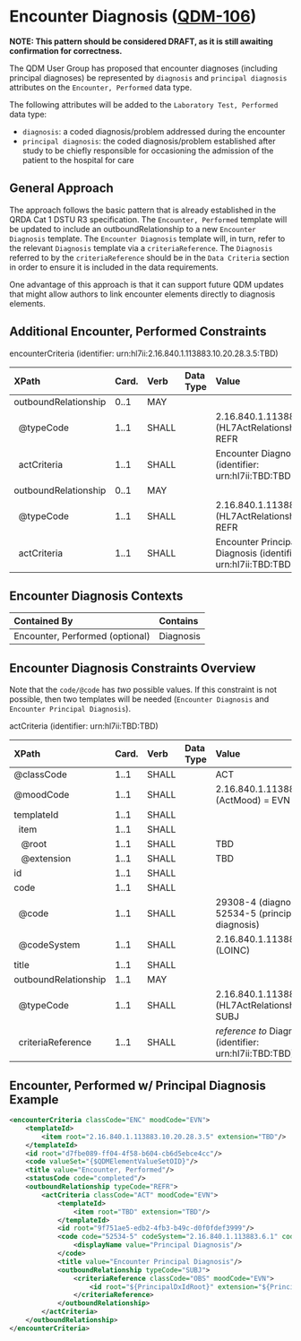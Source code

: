 Encounter Diagnosis ([QDM-106](http://jira.oncprojectracking.org/browse/QDM-106)\)
==================================================================================

**NOTE: This pattern should be considered DRAFT, as it is still awaiting confirmation for correctness.**

The QDM User Group has proposed that encounter diagnoses (including principal diagnoses) be represented by `diagnosis` and `principal diagnosis` attributes on the `Encounter, Performed` data type.

The following attributes will be added to the `Laboratory Test, Performed` data type:

-	`diagnosis`: a coded diagnosis/problem addressed during the encounter
-	`principal diagnosis`: the coded diagnosis/problem established after study to be chiefly responsible for occasioning the admission of the patient to the hospital for care

General Approach
----------------

The approach follows the basic pattern that is already established in the QRDA Cat 1 DSTU R3 specification. The `Encounter, Performed` template will be updated to include an outboundRelationship to a new `Encounter Diagnosis` template. The `Encounter Diagnosis` template will, in turn, refer to the relevant `Diagnosis` template via a `criteriaReference`. The `Diagnosis` referred to by the `criteriaReference` should be in the `Data Criteria` section in order to ensure it is included in the data requirements.

One advantage of this approach is that it can support future QDM updates that might allow authors to link encounter elements directly to diagnosis elements.

Additional Encounter, Performed Constraints
-------------------------------------------

encounterCriteria (identifier: urn:hl7ii:2.16.840.1.113883.10.20.28.3.5:TBD)

| XPath                | Card. | Verb  | Data Type | Value                                                        | QDM Attribute                  |
|:---------------------|:------|:------|:----------|:-------------------------------------------------------------|:-------------------------------|
| outboundRelationship | 0..1  | MAY   |           |                                                              |                                |
| &nbsp; @typeCode     | 1..1  | SHALL |           | 2.16.840.1.113883.5.1002 (HL7ActRelationshipType) = REFR     |                                |
| &nbsp; actCriteria   | 1..1  | SHALL |           | Encounter Diagnosis (identifier: urn:hl7ii:TBD:TBD           | principal diagnosis            |
| outboundRelationship | 0..1  | MAY   |           |                                                              |                                |
| &nbsp; @typeCode     | 1..1  | SHALL |           | 2.16.840.1.113883.5.1002 (HL7ActRelationshipType) = REFR     |                                |
| &nbsp; actCriteria   | 1..1  | SHALL |           | Encounter Principal Diagnosis (identifier: urn:hl7ii:TBD:TBD | diagnosis, principal diagnosis |

Encounter Diagnosis Contexts
----------------------------

| Contained By                    | Contains  |
|:--------------------------------|:----------|
| Encounter, Performed (optional) | Diagnosis |

Encounter Diagnosis Constraints Overview
----------------------------------------

Note that the `code/@code` has *two* possible values. If this constraint is not possible, then two templates will be needed (`Encounter Diagnosis` and `Encounter Principal Diagnosis`).

actCriteria (identifier: urn:hl7ii:TBD:TBD)

| XPath                    | Card. | Verb  | Data Type | Value                                                    | QDM Attribute                  |
|:-------------------------|:------|:------|:----------|:---------------------------------------------------------|:-------------------------------|
| @classCode               | 1..1  | SHALL |           | ACT                                                      |                                |
| @moodCode                | 1..1  | SHALL |           | 2.16.840.1.113883.5.1001 (ActMood) = EVN                 |                                |
| templateId               | 1..1  | SHALL |           |                                                          |                                |
| &nbsp; item              | 1..1  | SHALL |           |                                                          |                                |
| &nbsp;&nbsp; @root       | 1..1  | SHALL |           | TBD                                                      |                                |
| &nbsp;&nbsp; @extension  | 1..1  | SHALL |           | TBD                                                      |                                |
| id                       | 1..1  | SHALL |           |                                                          |                                |
| code                     | 1..1  | SHALL |           |                                                          |                                |
| &nbsp; @code             | 1..1  | SHALL |           | 29308-4 (diagnosis) or 52534-5 (principal diagnosis)     |                                |
| &nbsp; @codeSystem       | 1..1  | SHALL |           | 2.16.840.1.113883.6.1 (LOINC)                            |                                |
| title                    | 1..1  | SHALL |           |                                                          |                                |
| outboundRelationship     | 1..1  | MAY   |           |                                                          |                                |
| &nbsp; @typeCode         | 1..1  | SHALL |           | 2.16.840.1.113883.5.1002 (HL7ActRelationshipType) = SUBJ |                                |
| &nbsp; criteriaReference | 1..1  | SHALL |           | *reference to* Diagnosis (identifier: urn:hl7ii:TBD:TBD) | diagnosis, principal diagnosis |

Encounter, Performed w/ Principal Diagnosis Example
---------------------------------------------------

```xml
<encounterCriteria classCode="ENC" moodCode="EVN">
    <templateId>
        <item root="2.16.840.1.113883.10.20.28.3.5" extension="TBD"/>
    </templateId>
    <id root="d7fbe089-ff04-4f58-b604-cb6d5ebce4cc"/>
    <code valueSet="{$QDMElementValueSetOID}"/>
    <title value="Encounter, Performed"/>
    <statusCode code="completed"/>
    <outboundRelationship typeCode="REFR">
        <actCriteria classCode="ACT" moodCode="EVN">
            <templateId>
                <item root="TBD" extension="TBD"/>
            </templateId>
            <id root="9f751ae5-edb2-4fb3-b49c-d0f0fdef3999"/>
            <code code="52534-5" codeSystem="2.16.840.1.113883.6.1" codeSystemName="LOINC">
                <displayName value="Principal Diagnosis"/>
            </code>
            <title value="Encounter Principal Diagnosis"/>
            <outboundRelationship typeCode="SUBJ">
                <criteriaReference classCode="OBS" moodCode="EVN">
                    <id root="${PrincipalDxIdRoot}" extension="${PrincipalDxIdExt}"/>
                </criteriaReference>
            </outboundRelationship>
        </actCriteria>
    </outboundRelationship>
</encounterCriteria>
```
